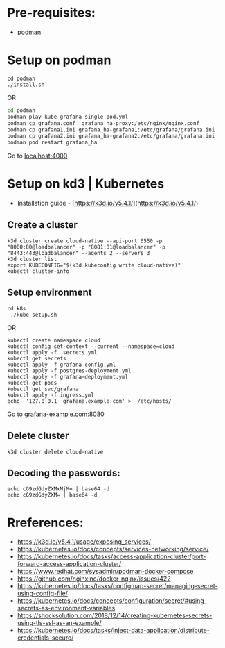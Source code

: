 # Pre-requisites:
- [podman](https://podman.io/getting-started/installation)
# Setup on podman
```
cd podman
./install.sh
```
OR
```bash
cd podman
podman play kube grafana-single-pod.yml
podman cp grafana.conf  grafana_ha-proxy:/etc/nginx/nginx.conf
podman cp grafana1.ini grafana_ha-grafana1:/etc/grafana/grafana.ini    
podman cp grafana2.ini grafana_ha-grafana2:/etc/grafana/grafana.ini
podman pod restart grafana_ha
```

Go to [localhost:4000](http://localhost:4000)

# Setup on kd3 | Kubernetes
- Installation guide - [https://k3d.io/v5.4.1/](https://k3d.io/v5.4.1/)
## Create a cluster
```
k3d cluster create cloud-native --api-port 6550 -p "8080:80@loadbalancer" -p "8081:81@loadbalancer" -p "8443:443@loadbalancer" --agents 2 --servers 3
k3d cluster list
export KUBECONFIG="$(k3d kubeconfig write cloud-native)"
kubectl cluster-info
```
## Setup environment
```
cd k8s
 ./kube-setup.sh 
```
 OR
```
kubectl create namespace cloud
kubectl config set-context --current --namespace=cloud
kubectl apply -f  secrets.yml
kubectl get secrets
kubectl apply -f grafana-config.yml
kubectl apply -f postgres-deployment.yml
kubectl apply -f grafana-deployment.yml
kubectl get pods
kubectl get svc/grafana
kubectl apply -f ingress.yml 
echo  '127.0.0.1  grafana.example.com' >  /etc/hosts/
```
Go to [grafana-example.com:8080](http://grafana.example.com:8080)

## Delete cluster
```
k3d cluster delete cloud-native
```
## Decoding the passwords:
```
echo cG9zdGdyZXMxMjM= | base64 -d
echo cG9zdGdyZXM= | base64 -d
```

# Rreferences:
- https://k3d.io/v5.4.1/usage/exposing_services/
- https://kubernetes.io/docs/concepts/services-networking/service/
- https://kubernetes.io/docs/tasks/access-application-cluster/port-forward-access-application-cluster/
- https://www.redhat.com/sysadmin/podman-docker-compose
- https://github.com/nginxinc/docker-nginx/issues/422
- https://kubernetes.io/docs/tasks/configmap-secret/managing-secret-using-config-file/
- https://kubernetes.io/docs/concepts/configuration/secret/#using-secrets-as-environment-variables
- https://shocksolution.com/2018/12/14/creating-kubernetes-secrets-using-tls-ssl-as-an-example/
- https://kubernetes.io/docs/tasks/inject-data-application/distribute-credentials-secure/